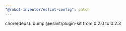 ```yaml
---
"@robot-inventor/eslint-config": patch
---
```


chore(deps): bump @eslint/plugin-kit from 0.2.0 to 0.2.3
